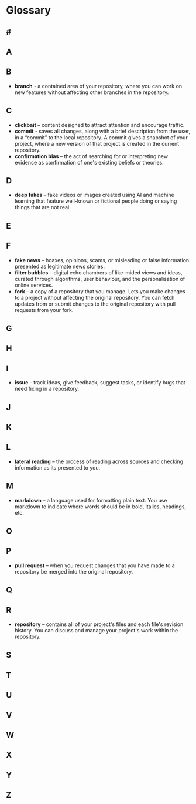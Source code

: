 # Glossary

## \#

## A

## B

* **branch** - a contained area of your repository, where you can work on new features without affecting other branches in the repository. 

## C

* **clickbait** – content designed to attract attention and encourage traffic.
* **commit** - saves all changes, along with a brief description from the user, in a “commit” to the local repository. A commit gives a snapshot of your project, where a new version of that project is created in the current repository.
* **confirmation bias** – the act of searching for or interpreting new evidence as confirmation of one's existing beliefs or theories.

## D

* **deep fakes** – fake videos or images created using AI and machine learning that feature well-known or fictional people doing or saying things that are not real.

## E

## F

* **fake news** – hoaxes, opinions, scams, or misleading or false information presented as legitimate news stories.
* **filter bubbles** – digital echo chambers of like-mided views and ideas, curated through algorithms, user behaviour, and the personalisation of online services.
* **fork** – a copy of a repository that you manage. Lets you make changes to a project without affecting the original repository. You can fetch updates from or submit changes to the original repository with pull requests from your fork.

## G

## H

## I

* **issue** - track ideas, give feedback, suggest tasks, or identify bugs that need fixing in a repository.

## J

## K

## L

* **lateral reading** – the process of reading across sources and checking information as its presented to you.

## M

* **markdown** – a language used for formatting plain text. You use markdown to indicate where words should be in bold, italics, headings, etc.

## O

## P

* **pull request** – when you request changes that you have made to a repository be merged into the original repository.

## Q

## R

* **repository** – contains all of your project's files and each file's revision history. You can discuss and manage your project's work within the repository.

## S

## T

## U

## V

## W

## X

## Y

## Z

